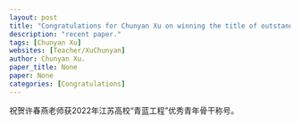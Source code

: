 ```yaml
---
layout: post
title: "Congratulations for Chunyan Xu on winning the title of outstanding young backbone of "Qinglan Project" in Jiangsu Universities in 2022!"
description: "recent paper."
tags: [Chunyan Xu]
websites: [Teacher/XuChunyan]
author: Chunyan Xu.
paper_title: None
paper: None
categories: [Congratulations]
---
```

祝贺许春燕老师获2022年江苏高校“青蓝工程”优秀青年骨干称号。

